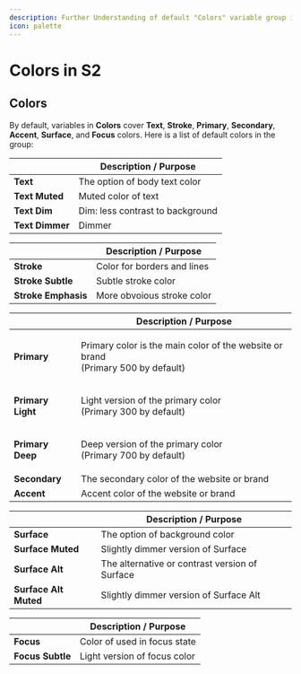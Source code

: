 ```yaml
---
description: Further Understanding of default "Colors" variable group in the S2 Framework.
icon: palette
---
```


# Colors in S2

## Colors

By default, variables in **Colors** cover **Text**, **Stroke**, **Primary**, **Secondary**, **Accent**, **Surface**, and **Focus** colors. Here is a list of default colors in the group:

|                 | Description / Purpose            |
| --------------- | -------------------------------- |
| **Text**        | The option of body text color    |
| **Text Muted**  | Muted color of text              |
| **Text Dim**    | Dim: less contrast to background |
| **Text Dimmer** | Dimmer                           |

|                     | Description / Purpose       |
| ------------------- | --------------------------- |
| **Stroke**          | Color for borders and lines |
| **Stroke Subtle**   | Subtle stroke color         |
| **Stroke Emphasis** | More obvoious stroke color  |

|                   | Description / Purpose                                                                      |
| ----------------- | ------------------------------------------------------------------------------------------ |
| **Primary**       | <p>Primary color is the main color of the website or brand<br>(Primary 500 by default)</p> |
| **Primary Light** | <p>Light version of the primary color<br>(Primary 300 by default)</p>                      |
| **Primary Deep**  | <p>Deep version of the primary color<br>(Primary 700 by default)</p>                       |
| **Secondary**     | The secondary color of the website or brand                                                |
| **Accent**        | Accent color of the website or brand                                                       |

|                       | Description / Purpose                          |
| --------------------- | ---------------------------------------------- |
| **Surface**           | The option of background color                 |
| **Surface Muted**     | Slightly dimmer version of Surface             |
| **Surface Alt**       | The alternative or contrast version of Surface |
| **Surface Alt Muted** | Slightly dimmer version of Surface Alt         |

|                  | Description / Purpose        |
| ---------------- | ---------------------------- |
| **Focus**        | Color of used in focus state |
| **Focus Subtle** | Light version of focus color |



